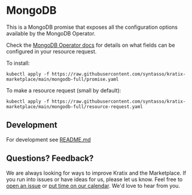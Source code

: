 # MongoDB

This is a MongoDB promise that exposes all the configuration options available
by the MongoDB Operator.

Check the [MongoDB Operator
docs](https://github.com/mongodb/mongodb-kubernetes-operator) for details on
what fields can be configured in your resource request.

To install:
```
kubectl apply -f https://raw.githubusercontent.com/syntasso/kratix-marketplace/main/mongodb-full/promise.yaml
```

To make a resource request (small by default):
```
kubectl apply -f https://raw.githubusercontent.com/syntasso/kratix-marketplace/main/mongodb-full/resource-request.yaml
```

## Development

For development see [README.md](./internal/README.md)

## Questions? Feedback?

We are always looking for ways to improve Kratix and the Marketplace. If you run into issues or have ideas for us, please let us know. Feel free to [open an issue](https://github.com/syntasso/kratix-marketplace/issues/new/choose) or [put time on our calendar](https://www.syntasso.io/contact-us). We'd love to hear from you.

